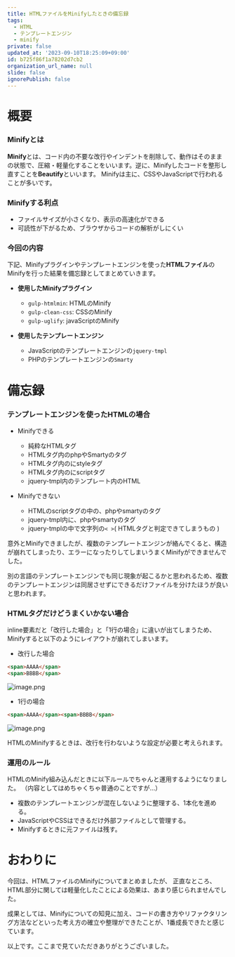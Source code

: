 ```yaml
---
title: HTMLファイルをMinifyしたときの備忘録
tags:
  - HTML
  - テンプレートエンジン
  - minify
private: false
updated_at: '2023-09-10T18:25:09+09:00'
id: b725f86f1a78202d7cb2
organization_url_name: null
slide: false
ignorePublish: false
---
```

# 概要

### Minifyとは

**Minify**とは、コード内の不要な改行やインデントを削除して、動作はそのままの状態で、圧縮・軽量化することをいいます。逆に、Minifyしたコードを整形し直すことを**Beautify**といいます。
Minifyは主に、CSSやJavaScriptで行われることが多いです。

### Minifyする利点

- ファイルサイズが小さくなり、表示の高速化ができる
- 可読性が下がるため、ブラウザからコードの解析がしにくい

### 今回の内容

下記、Minifyプラグインやテンプレートエンジンを使った**HTMLファイル**のMinifyを行った結果を備忘録としてまとめていきます。

- **使用したMinifyプラグイン**
  - `gulp-htmlmin`: HTMLのMinify
  - `gulp-clean-css`: CSSのMinify
  - `gulp-uglify`: javaScriptのMinify

- **使用したテンプレートエンジン**
  - JavaScriptのテンプレートエンジンの`jquery-tmpl`
  - PHPのテンプレートエンジンの`Smarty`


# 備忘録

### テンプレートエンジンを使ったHTMLの場合

- Minifyできる
  - 純粋なHTMLタグ
  - HTMLタグ内のphpやSmartyのタグ
  - HTMLタグ内のにstyleタグ
  - HTMLタグ内のにscriptタグ
  - jquery-tmpl内のテンプレート内のHTML

- Minifyできない
  - HTMLのscriptタグの中の、phpやsmartyのタグ 
  - jquery-tmpl内に、phpやsmartyのタグ 
  - jquery-tmplの中で文字列の`< >`( HTMLタグと判定できてしまうもの )

意外とMinifyできましたが、複数のテンプレートエンジンが絡んでくると、構造が崩れてしまったり、エラーになったりしてしまいうまくMinifyができませんでした。

別の言語のテンプレートエンジンでも同じ現象が起こるかと思われるため、複数のテンプレートエンジンは同居させずにできるだけファイルを分けたほうが良いと思われます。


### HTMLタグだけどうまくいかない場合

inline要素だと「改行した場合」と「1行の場合」に違いが出てしまうため、Minifyすると以下のようにレイアウトが崩れてしまいます。

- 改行した場合
```html
<span>AAAA</span>
<span>BBBB</span>
```
![image.png](https://qiita-image-store.s3.ap-northeast-1.amazonaws.com/0/473097/5683a124-511f-e9c1-c05c-bd48fe49f8d0.png)

- 1行の場合
```html
<span>AAAA</span><span>BBBB</span>
```
![image.png](https://qiita-image-store.s3.ap-northeast-1.amazonaws.com/0/473097/7cbcad29-5779-80b9-0fcf-f8456b077c93.png)


HTMLのMinifyするときは、改行を行わないような設定が必要と考えられます。

### 運用のルール

HTMLのMinify組み込んだときに以下ルールでちゃんと運用するようになりました。
（内容としてはめちゃくちゃ普通のことですが...）

- 複数のテンプレートエンジンが混在しないように整理する、1本化を進める。
- JavaScriptやCSSはできるだけ外部ファイルとして管理する。
- Minifyするときに元ファイルは残す。



# おわりに

今回は、HTMLファイルのMinifyについてまとめましたが、
正直なところ、HTML部分に関しては軽量化したことによる効果は、あまり感じられませんでした。

成果としては、Minifyについての知見に加え、コードの書き方やリファクタリング方法などといった考え方の確立や整理ができたことが、1番成長できたと感じています。

以上です。ここまで見ていただきありがとうございました。

